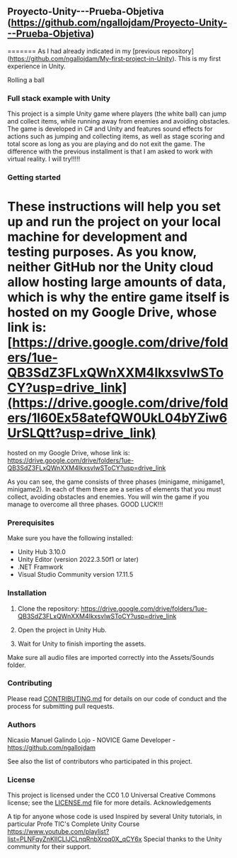 ## Proyecto-Unity---Prueba-Objetiva (https://github.com/ngallojdam/Proyecto-Unity---Prueba-Objetiva)

=======
As I had already indicated in my [previous repository] (https://github.com/ngallojdam/My-first-project-in-Unity). This is my first experience in Unity.

Rolling a ball

### Full stack example with Unity

This project is a simple Unity game where players (the white ball) can jump and collect items, while running away from enemies and avoiding obstacles.
The game is developed in C# and Unity and features sound effects for actions such as jumping and collecting items, as well as stage scoring and total score as long as you are playing and do not exit the game.
The difference with the previous installment is that I am asked to work with virtual reality. I will try!!!!!

### Getting started

These instructions will help you set up and run the project on your local machine for development and testing purposes.
As you know, neither GitHub nor the Unity cloud allow hosting large amounts of data, which is why the entire game itself is
hosted on my Google Drive, whose link is: [https://drive.google.com/drive/folders/1ue-QB3SdZ3FLxQWnXXM4IkxsvlwSToCY?usp=drive_link](https://drive.google.com/drive/folders/1l60Ex58atefQW0UkL04bYZiw6UrSLQtt?usp=drive_link)
=======
hosted on my Google Drive, whose link is: https://drive.google.com/drive/folders/1ue-QB3SdZ3FLxQWnXXM4IkxsvlwSToCY?usp=drive_link

As you can see, the game consists of three phases (minigame, minigame1, minigame2). In each of them there are a series of elements that you must
collect, avoiding obstacles and enemies.
You will win the game if you manage to overcome all three phases.
GOOD LUCK!!!

### Prerequisites

Make sure you have the following installed:
- Unity Hub 3.10.0
- Unity Editor (version 2022.3.50f1 or later)
- .NET Framwork
- Visual Studio Community version 17.11.5

### Installation

1. Clone the repository:
https://drive.google.com/drive/folders/1ue-QB3SdZ3FLxQWnXXM4IkxsvlwSToCY?usp=drive_link

2. Open the project in Unity Hub.

3. Wait for Unity to finish importing the assets.

Make sure all audio files are imported correctly into the Assets/Sounds folder.

### Contributing

Please read [CONTRIBUTING.md](CONTRIBUTING.md) for details on our code of conduct and the process for submitting pull requests.

### Authors

Nicasio Manuel Galindo Lojo - NOVICE Game Developer - https://github.com/ngallojdam

See also the list of contributors who participated in this project.

### License

This project is licensed under the CC0 1.0 Universal Creative Commons license; see the [LICENSE.md](LICENSE.md) file for more details.
Acknowledgements

A tip for anyone whose code is used
Inspired by several Unity tutorials, in particular Profe TIC's Complete Unity Course https://www.youtube.com/playlist?list=PLNFqyZnKIlCLIJCLnqRnbXroq0X_qCY6x
Special thanks to the Unity community for their support.
